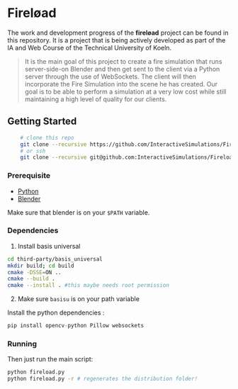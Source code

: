 # Fireløad

The work and development progress of the **fireløad** project can be found in this repository. It is a project that is being actively developed as part of the IA and Web Course of the Technical University of Koeln.

> It is the main goal of this project to create a fire simulation that runs server-side-on Blender and then get sent to the client via a Python server through the use of WebSockets.
> The client will then incorporate the Fire Simulation into the scene he has created.
> Our goal is to be able to perform a simulation at a very low cost while still maintaining a high level of quality for our clients.

## Getting Started
```bash
    # clone this repo
    git clone --recursive https://github.com/InteractiveSimulations/Fireload.git
    # or ssh
    git clone --recursive git@github.com:InteractiveSimulations/Fireload.git
```

### Prerequisite
- [Python](https://www.python.org/)
- [Blender](https://www.blender.org/)

Make sure that blender is on your `$PATH` variable.

### Dependencies
1. Install basis universal
```bash
cd third-party/basis_universal
mkdir build; cd build
cmake -DSSE=ON ..
cmake --build .
cmake --install . #this maybe needs root permission
```
2. Make sure `basisu` is on your path variable

Install the python dependencies :
```python
pip install opencv-python Pillow websockets
```

### Running

Then just run the main script:
```bash
python fireload.py
python fireload.py -r # regenerates the distribution folder!
```